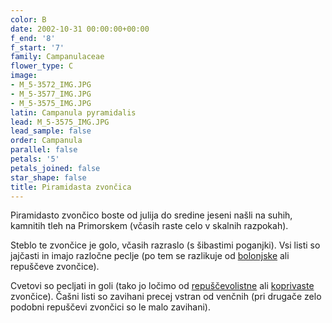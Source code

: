 ```yaml
---
color: B
date: 2002-10-31 00:00:00+00:00
f_end: '8'
f_start: '7'
family: Campanulaceae
flower_type: C
image:
- M_5-3572_IMG.JPG
- M_5-3577_IMG.JPG
- M_5-3575_IMG.JPG
latin: Campanula pyramidalis
lead: M_5-3575_IMG.JPG
lead_sample: false
order: Campanula
parallel: false
petals: '5'
petals_joined: false
star_shape: false
title: Piramidasta zvončica
---
```

Piramidasto zvončico boste od julija do sredine jeseni našli na suhih, kamnitih tleh na Primorskem (včasih raste celo v skalnih razpokah).

Steblo te zvončice je golo, včasih razraslo (s šibastimi poganjki). Vsi listi so jajčasti in imajo razločne peclje (po tem se razlikuje od [bolonjske](../campanulabononiensis/) ali repuščeve zvončice).

Cvetovi so pecljati in goli (tako jo ločimo od [repuščevolistne](../campanularapunculoides/) ali [koprivaste](../campanulatrachelium/) zvončice). Čašni listi so zavihani precej vstran od venčnih (pri drugače zelo podobni repuščevi zvončici so le malo zavihani).
